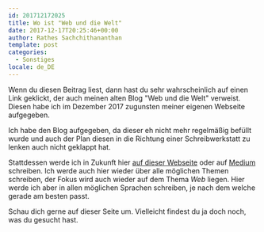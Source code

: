 ```yaml
---
id: 201712172025
title: Wo ist "Web und die Welt"
date: 2017-12-17T20:25:46+00:00
author: Rathes Sachchithananthan
template: post
categories:
  - Sonstiges
locale: de_DE
---
```


Wenn du diesen Beitrag liest, dann hast du sehr wahrscheinlich auf einen Link geklickt, der auch meinen alten Blog "Web und die Welt" verweist. Diesen habe ich im Dezember 2017 zugunsten meiner eigenen Webseite aufgegeben.

Ich habe den Blog aufgegeben, da dieser eh nicht mehr regelmäßig befüllt wurde und auch der Plan diesen in die Richtung einer Schreibwerkstatt zu lenken auch nicht geklappt hat.

Stattdessen werde ich in Zukunft hier [auf dieser Webseite](/blog) oder auf [Medium](https://medium.com/@rathes) schreiben. Ich werde auch hier wieder über alle möglichen Themen schreiben, der Fokus wird auch wieder auf dem Thema *Web* liegen. Hier werde ich aber in allen möglichen Sprachen schreiben, je nach dem welche gerade am besten passt.

Schau dich gerne auf dieser Seite um. Vielleicht findest du ja doch noch, was du gesucht hast.